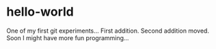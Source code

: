 # hello-world

One of my first git experiments...
First addition.
Second addition moved.
Soon I might have more fun programming...
